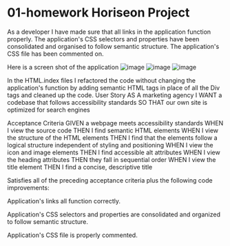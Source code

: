 # 01-homework Horiseon Project 
As a developer I have made sure that all links in the application function properly.
The application's CSS selectors and properties have been consolidated and organised
to follow semantic structure.
The application's CSS file has been commented on.

Here is a screen shot of the application
![image](https://user-images.githubusercontent.com/121248438/215372332-0d47ea7f-f6c8-44e5-91a1-db94b9f4956a.png)
![image](https://user-images.githubusercontent.com/121248438/215372205-2ccc135e-7161-40b1-bef5-05b633d206bf.png)
![image](https://user-images.githubusercontent.com/121248438/215372786-3bafc916-097d-4b2a-8931-441251e3c874.png)

In the HTML.index files I refactored the code without changing the application's function by adding semantic HTML tags in place of all the Div tags and cleaned up the code.
User Story
AS A marketing agency
I WANT a codebase that follows accessibility standards
SO THAT our own site is optimized for search engines


Acceptance Criteria
GIVEN a webpage meets accessibility standards
WHEN I view the source code
THEN I find semantic HTML elements
WHEN I view the structure of the HTML elements
THEN I find that the elements follow a logical structure independent of styling and positioning
WHEN I view the icon and image elements
THEN I find accessible alt attributes
WHEN I view the heading attributes
THEN they fall in sequential order
WHEN I view the title element
THEN I find a concise, descriptive title

Satisfies all of the preceding acceptance criteria plus the following code improvements:

Application's links all function correctly.

Application's CSS selectors and properties are consolidated and organized to follow semantic structure.

Application's CSS file is properly commented.
